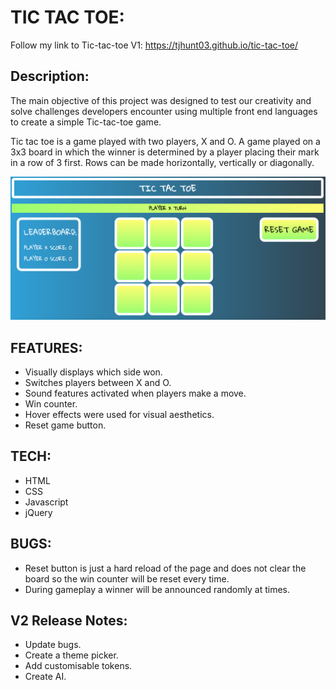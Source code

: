 # TIC TAC TOE:
Follow my link to Tic-tac-toe V1: https://tjhunt03.github.io/tic-tac-toe/


## Description:

The main objective of this project was designed to test our creativity and solve challenges  developers encounter using multiple front end languages to create a simple Tic-tac-toe game.

Tic tac toe is a game played with two players, X and O. A game played on a 3x3 board in which the winner is determined by a player placing their mark in a row of 3 first. Rows can be made horizontally, vertically or diagonally.



![Screenshot](/images/tictactoe.png)

## FEATURES:
 * Visually displays which side won.
 * Switches players between X and O.
 * Sound features activated when players make a move.
 * Win counter.
 * Hover effects were used for visual aesthetics.
 * Reset game button.

## TECH:
 * HTML
 * CSS
 * Javascript
 * jQuery

## BUGS:
  * Reset button is just a hard reload of the page and does not clear the board so the win counter will be reset every time.
 * During gameplay a winner will be announced randomly at times.


## V2 Release Notes:
* Update bugs.
* Create a theme picker.
* Add customisable tokens.
* Create AI.
